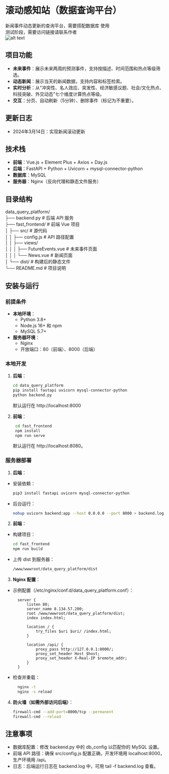 # 滚动感知站（数据查询平台）

新闻事件动态更新的查询平台，需要搭配数据库 使用   
测试阶段，需要访问链接请联系作者  
![alt text](image.png)


## 项目功能

  - **未来事件**：展示未来两周的预测事件，支持按描述、时间范围和热点等级筛选。
  - **动态新闻**：展示当天的新闻数据，支持内容和标签检索。
  - **实时分析**：从“冲突性、名人效应、突发性、经济敏感议题、社会/文化热点、科技突破、外交动态”七个维度计算热点等级。
  - **交互**：分页、自动刷新（5分钟）、删除事件（标记为不重要）。

## 更新日志
- 2024年3月14日：实现新闻滚动更新

## 技术栈

- **前端**：Vue.js + Element Plus + Axios + Day.js
- **后端**：FastAPI + Python + Uvicorn + mysql-connector-python
- **数据库**：MySQL
- **服务器**：Nginx（反向代理和静态文件服务）

## 目录结构
data_query_platform/  
├── backend.py          # 后端 API 服务  
├── fast_frontend/      # 前端 Vue 项目  
│   ├── src/           # 源代码  
│   │   ├── config.js  # API 路径配置  
│   │   ├── views/  
│   │   │   ├── FutureEvents.vue  # 未来事件页面  
│   │   │   └── News.vue          # 新闻页面  
│   └── dist/          # 构建后的静态文件  
└── README.md          # 项目说明  


## 安装与运行

### 前提条件
- **本地环境**：
  - Python 3.8+
  - Node.js 16+ 和 npm
  - MySQL 5.7+
- **服务器环境**：
  - Nginx
  - 开放端口：80（前端）、8000（后端）

### 本地开发

1. **后端**：
    ```bash
    cd data_query_platform
    pip install fastapi uvicorn mysql-connector-python
    python backend.py
    ```
    默认运行在 http://localhost:8000

2. **前端**：
   ```bash
    cd fast_frontend
    npm install
    npm run serve
   ```
    默认运行在 http://localhost:8080。

### 服务器部署
1. **后端**： 
- 安装依赖：
    ```bash
    pip3 install fastapi uvicorn mysql-connector-python
    ```

- 后台运行：
  ```bash
  nohup uvicorn backend:app --host 0.0.0.0 --port 8000 > backend.log 2>&1 &
  ```

2. **前端**：  
- 构建项目：
  ```bash
  cd fast_frontend
  npm run build
  ```
- 上传 dist 到服务器：
  ```bash
  /www/wwwroot/data_query_platform/dist
  ```

3. **Nginx 配置**：  
- 示例配置（/etc/nginx/conf.d/data_query_platform.conf）：
  ```nginx
    server {
        listen 80;
        server_name 8.134.57.200;
        root /www/wwwroot/data_query_platform/dist;
        index index.html;

        location / {
            try_files $uri $uri/ /index.html;
        }

        location /api/ {
            proxy_pass http://127.0.0.1:8000/;
            proxy_set_header Host $host;
            proxy_set_header X-Real-IP $remote_addr;
        }
    }
    ```

- 检查并重载：
  ```bash
    nginx -t
    nginx -s reload
  ```

4. **防火墙（如需外部访问后端）**：  

    ```bash
    firewall-cmd --add-port=8000/tcp --permanent
    firewall-cmd --reload
    ```


## 注意事项
- 数据库配置：修改 backend.py 中的 db_config 以匹配你的 MySQL 设置。  
- 前端 API 路径：确保 src/config.js 配置正确，开发环境用 localhost:8000，生产环境用 /api。  
- 日志：后端运行日志在 backend.log 中，可用 tail -f backend.log 查看。
